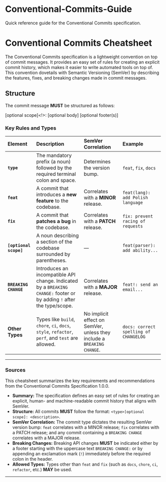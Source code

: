 # Conventional-Commits-Guide
Quick reference guide for the Conventional Commits specification.

# Conventional Commits Cheatsheet

The Conventional Commits specification is a lightweight convention on top of commit messages. It provides an easy set of rules for creating an explicit commit history, which makes it easier to write automated tools on top of. This convention dovetails with Semantic Versioning (SemVer) by describing the features, fixes, and breaking changes made in commit messages.

## Structure

The commit message **MUST** be structured as follows:

<type>[optional scope]<!>: <description>
[optional body]
[optional footer(s)]

### Key Rules and Types

| Element | Description | SemVer Correlation | Example |
| :--- | :--- | :--- | :--- |
| **`type`** | The mandatory prefix (a noun) followed by the required terminal colon and space. | Determines the version bump. | `feat`, `fix`, `docs` |
| **`feat`** | A commit that introduces a **new feature** to the codebase. | Correlates with a **MINOR** release. | `feat(lang): add Polish language` |
| **`fix`** | A commit that **patches a bug** in the codebase. | Correlates with a **PATCH** release. | `fix: prevent racing of requests` |
| **`[optional scope]`** | A noun describing a section of the codebase surrounded by parentheses. | — | `feat(parser): add ability...` |
| **`BREAKING CHANGE`** | Introduces an incompatible API change. Indicated by a `BREAKING CHANGE:` footer or by adding `!` after the type/scope. | Correlates with a **MAJOR** release. | `feat!: send an email...` |
| **Other Types** | Types like `build`, `chore`, `ci`, `docs`, `style`, `refactor`, `perf`, and `test` are allowed. | No implicit effect on SemVer, unless they include a `BREAKING CHANGE`. | `docs: correct spelling of CHANGELOG` |

---

### Sources

This cheatsheet summarizes the key requirements and recommendations from the Conventional Commits Specification 1.0.0.

*   **Summary:** The specification defines an easy set of rules for creating an explicit, human- and machine-readable commit history that aligns with SemVer.
*   **Structure:** All commits **MUST** follow the format: `<type>[optional scope]: <description>`.
*   **SemVer Correlation:** The commit type dictates the resulting SemVer version bump: `feat` correlates with a MINOR release; `fix` correlates with a PATCH release; and any commit containing a `BREAKING CHANGE` correlates with a MAJOR release.
*   **Breaking Changes:** Breaking API changes **MUST** be indicated either by a footer starting with the uppercase text `BREAKING CHANGE:` or by appending an exclamation mark (`!`) immediately before the required colon in the header.
*   **Allowed Types:** Types other than `feat` and `fix` (such as `docs`, `chore`, `ci`, `refactor`, etc.) **MAY** be used.

---

